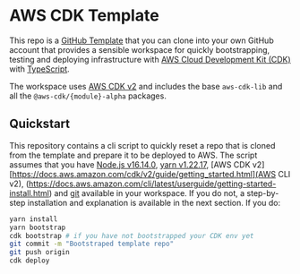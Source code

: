# AWS CDK Template

This repo is a [GitHub Template](https://docs.github.com/en/repositories/creating-and-managing-repositories/creating-a-repository-from-a-template) that you can clone into your own GitHub account that provides a sensible workspace for quickly bootstrapping, testing and deploying infrastructure with [AWS Cloud Development Kit (CDK)](https://docs.aws.amazon.com/cdk/index.html) with [TypeScript](https://www.typescriptlang.org/).

The workspace uses [AWS CDK v2](https://docs.aws.amazon.com/cdk/v2/guide/migrating-v2.html) and includes the base `aws-cdk-lib` and all the `@aws-cdk/{module}-alpha` packages.

## Quickstart

This repository contains a cli script to quickly reset a repo that is cloned from the template and prepare it to be deployed to AWS. The script assumes that you have [Node.js v16.14.0](https://nodejs.org/dist/v16.14.0/), [yarn v1.22.17](https://yarnpkg.com/), [AWS CDK v2][https://docs.aws.amazon.com/cdk/v2/guide/getting_started.html](AWS CLI v2), (<https://docs.aws.amazon.com/cli/latest/userguide/getting-started-install.html>) and [git](https://git-scm.com/downloads) available in your workspace. If you do not, a step-by-step installation and explanation is available in the next section. If you do:

```bash
yarn install
yarn bootstrap
cdk bootstrap # if you have not bootstrapped your CDK env yet
git commit -m "Bootstraped template repo"
git push origin
cdk deploy
```

